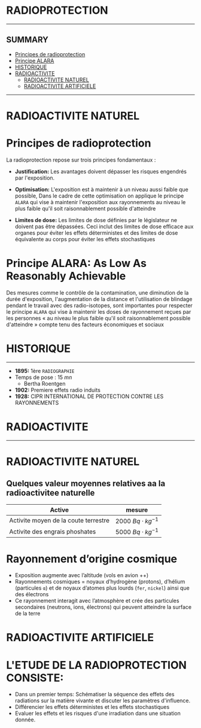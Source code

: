 # RADIOPROTECTION
--------------------
## SUMMARY
- [Principes de radioprotection](#Principes-de-radioprotection)
- [Principe ALARA](#Principe-ALARA:-As-Low-As-Reasonably-Achievable)
- [HISTORIQUE](#HISTORIQUE)
- [RADIOACTIVITE](#RADIOACTIVITE)
    - [RADIOACTIVITE NATUREL](#RADIOACTIVITE-NATUREL)
    - [RADIOACTIVITE ARTIFICIELE](#RADIOACTIVITE-ARTIFICIELE)
------------------------
# RADIOACTIVITE NATUREL

# Principes de radioprotection

La radioprotection repose sur trois principes fondamentaux :

- **Justification:** Les avantages doivent dépasser les risques engendrés
par l'exposition.

- **Optimisation:** L'exposition est à maintenir à un niveau aussi faible que possible, Dans le cadre de cette optimisation on applique le principe `ALARA` qui vise à maintenir l'exposition aux rayonnements au niveau le plus faible qu'il soit raisonnablement possible d'atteindre

- **Limites de dose:** Les limites de dose définies par le législateur ne doivent pas être dépassées. Ceci inclut des limites de dose efficace aux organes pour éviter les effets déterministes et des limites de dose équivalente au corps pour éviter les effets stochastiques

# Principe ALARA: As Low As Reasonably Achievable
Des mesures comme le contrôle de la contamination, une diminution de la durée d'exposition, l'augmentation de la distance et l'utilisation de blindage pendant le travail avec des radio-isotopes, sont importantes pour respecter le principe `ALARA` qui vise à maintenir les doses de rayonnement reçues par les personnes « au niveau le plus faible qu'il soit raisonnablement possible d'atteindre » compte tenu des facteurs économiques et sociaux



# HISTORIQUE
-----------
- **1895:** 1ère `RADIOGRAPHIE`
- Temps de pose : 15 $mn$
	- Bertha Roentgen
- **1902:** Premiere effets radio induits
- **1928:** CIPR INTERNATIONAL DE PROTECTION CONTRE LES RAYONNEMENTS


# RADIOACTIVITE
------------------------
# RADIOACTIVITE NATUREL
## Quelques valeur moyennes relatives aa la radioactivitee naturelle

|  Active                              | mesure                 |
| ---------------------------------    | ---------------------- |
| Activite moyen de la coute terrestre | 2000 $Bq\cdot kg^{-1}$ |
| Activite des engrais phoshates       | 5000 $Bq\cdot kg^{-1}$ |

# Rayonnement d’origine cosmique
- Exposition augmente avec l’altitude (vols en avion ++)
- Rayonnements cosmiques = noyaux d’hydrogène (protons), d’hélium (particules `α`) et de noyaux d’atomes plus lourds (`fer`, `nickel`) ainsi que des électrons
- Ce rayonnement interagit avec l’atmosphère et crée des particules secondaires (neutrons, ions, électrons) qui peuvent atteindre la surface de la terre

# RADIOACTIVITE ARTIFICIELE
# L'ETUDE DE LA RADIOPROTECTION CONSISTE:

- Dans un premier temps:
Schématiser la séquence des effets des radiations sur la matière vivante et discuter les paramètres d'influence. 
- Différencier les effets déterministes et les effets stochastiques
- Evaluer les effets et les risques d'une irradiation dans une situation donnée.

